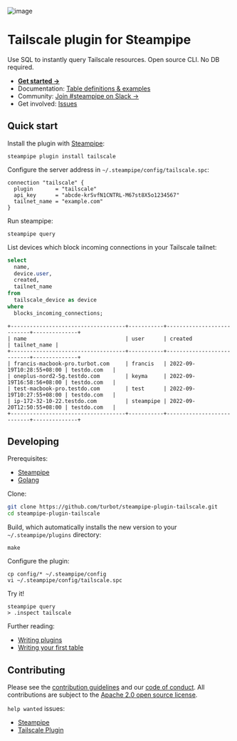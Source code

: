 ![image](https://hub.steampipe.io/images/plugins/turbot/tailscale-social-graphic.png)

# Tailscale plugin for Steampipe

Use SQL to instantly query Tailscale resources. Open source CLI. No DB required.

- **[Get started →](https://hub.steampipe.io/plugins/turbot/tailscale)**
- Documentation: [Table definitions & examples](https://hub.steampipe.io/plugins/turbot/tailscale/tables)
- Community: [Join #steampipe on Slack →](https://turbot.com/community/join)
- Get involved: [Issues](https://github.com/turbot/steampipe-plugin-tailscale/issues)

## Quick start

Install the plugin with [Steampipe](https://steampipe.io):

```shell
steampipe plugin install tailscale
```

Configure the server address in `~/.steampipe/config/tailscale.spc`:

```hcl
connection "tailscale" {
  plugin       = "tailscale"
  api_key      = "abcde-krSvfN1CNTRL-M67st8X5o1234567"
  tailnet_name = "example.com"
}
```

Run steampipe:

```shell
steampipe query
```

List devices which block incoming connections in your Tailscale tailnet:

```sql
select
  name,
  device.user,
  created,
  tailnet_name
from
  tailscale_device as device
where
  blocks_incoming_connections;
```

```
+------------------------------------+-----------+---------------------------+--------------+
| name                               | user      | created                   | tailnet_name |
+------------------------------------+-----------+---------------------------+--------------+
| francis-macbook-pro.turbot.com     | francis   | 2022-09-19T10:28:55+08:00 | testdo.com   |
| oneplus-nord2-5g.testdo.com        | keyma     | 2022-09-19T16:58:56+08:00 | testdo.com   |
| test-macbook-pro.testdo.com        | test      | 2022-09-19T10:27:55+08:00 | testdo.com   |
| ip-172-32-10-22.testdo.com         | steampipe | 2022-09-20T12:50:55+08:00 | testdo.com   |
+------------------------------------+-----------+---------------------------+--------------+
```

## Developing

Prerequisites:

- [Steampipe](https://steampipe.io/downloads)
- [Golang](https://golang.org/doc/install)

Clone:

```sh
git clone https://github.com/turbot/steampipe-plugin-tailscale.git
cd steampipe-plugin-tailscale
```

Build, which automatically installs the new version to your `~/.steampipe/plugins` directory:

```
make
```

Configure the plugin:

```
cp config/* ~/.steampipe/config
vi ~/.steampipe/config/tailscale.spc
```

Try it!

```
steampipe query
> .inspect tailscale
```

Further reading:

- [Writing plugins](https://steampipe.io/docs/develop/writing-plugins)
- [Writing your first table](https://steampipe.io/docs/develop/writing-your-first-table)

## Contributing

Please see the [contribution guidelines](https://github.com/turbot/steampipe/blob/main/CONTRIBUTING.md) and our [code of conduct](https://github.com/turbot/steampipe/blob/main/CODE_OF_CONDUCT.md). All contributions are subject to the [Apache 2.0 open source license](https://github.com/turbot/steampipe-plugin-tailscale/blob/main/LICENSE).

`help wanted` issues:

- [Steampipe](https://github.com/turbot/steampipe/labels/help%20wanted)
- [Tailscale Plugin](https://github.com/turbot/steampipe-plugin-tailscale/labels/help%20wanted)
